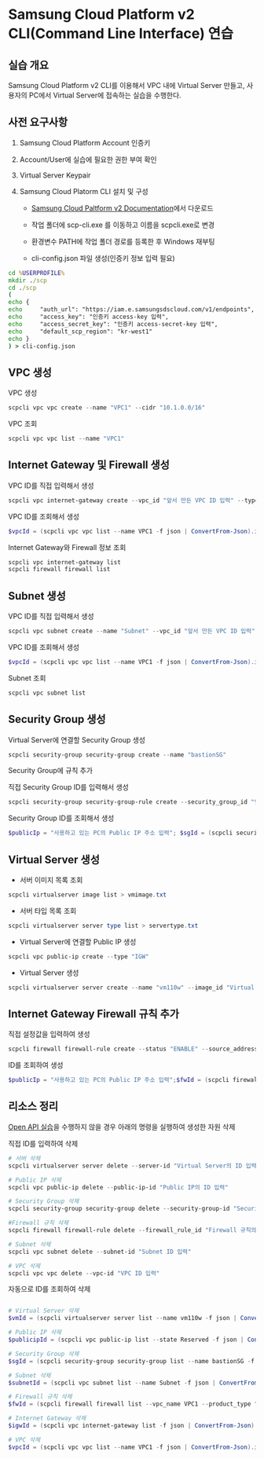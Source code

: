 # Samsung Cloud Platform v2 CLI(Command Line Interface) 연습

## 실습 개요

Samsung Cloud Platform v2 CLI를 이용해서 VPC 내에 Virtual Server 만들고, 사용자의 PC에서 Virtual Server에 접속하는 실습을 수행한다.

## 사전 요구사항

1. Samsung Cloud Platform Account 인증키

2. Account/User에 실습에 필요한 권한 부여 확인

3. Virtual Server Keypair

4. Samsung Cloud Platorm CLI 설치 및 구성

    - [Samsung Cloud Paltform v2 Documentation](https://docs.e.samsungsdscloud.com/clireference/cli-common/)에서 다운로드

    - 작업 폴더에 scp-cli.exe 를 이동하고 이름을 scpcli.exe로 변경
    - 환경변수 PATH에 작업 폴더 경로를 등록한 후 Windows 재부팅
    - cli-config.json 파일 생성(인증키 정보 입력 필요)

```cmd
cd %USERPROFILE%
mkdir ./scp
cd ./scp
(
echo {
echo     "auth_url": "https://iam.e.samsungsdscloud.com/v1/endpoints",
echo     "access_key": "인증키 access-key 입력",
echo     "access_secret_key": "인증키 access-secret-key 입력",
echo     "default_scp_region": "kr-west1"
echo }
) > cli-config.json
```

## VPC 생성

VPC 생성

```powershell
scpcli vpc vpc create --name "VPC1" --cidr "10.1.0.0/16"
```

VPC 조회

```powershell
scpcli vpc vpc list --name "VPC1"
```

## Internet Gateway 및 Firewall 생성

VPC ID를 직접 입력해서 생성

```powershell
scpcli vpc internet-gateway create --vpc_id "앞서 만든 VPC ID 입력" --type "IGW" --firewall_enabled "true"
```

VPC ID를 조회해서 생성

```powershell
$vpcId = (scpcli vpc vpc list --name VPC1 -f json | ConvertFrom-Json).id; scpcli vpc internet-gateway create --vpc_id $vpcId --type "IGW" --firewall_enabled "true"
```

Internet Gateway와 Firewall 정보 조회

```powershell
scpcli vpc internet-gateway list
scpcli firewall firewall list
```

## Subnet 생성

VPC ID를 직접 입력해서 생성

```powershell
scpcli vpc subnet create --name "Subnet" --vpc_id "앞서 만든 VPC ID 입력" --cidr "10.1.1.0/24" --type "GENERAL"
```

VPC ID를 조회해서 생성

```powershell
$vpcId = (scpcli vpc vpc list --name VPC1 -f json | ConvertFrom-Json).id; scpcli vpc subnet create --name "Subnet" --vpc_id $vpcId --cidr "10.1.1.0/24" --type "GENERAL"
```

Subnet 조회

```powershell
scpcli vpc subnet list
```  

## Security Group 생성

Virtual Server에 연결할 Security Group 생성

```powershell
scpcli security-group security-group create --name "bastionSG"  
```

Security Group에 규칙 추가

직접 Security Group ID를 입력해서 생성

```powershell
scpcli security-group security-group-rule create --security_group_id "앞서 만든 Security Group ID 입력" --direction "ingress" --protocol "tcp" --port_range_min "3389" --port_range_max "3389" --remote_ip_prefix "사용하고 있는 PC의 Public IP 입력"
```

Security Group ID를 조회해서 생성

```powershell
$publicIp = "사용하고 있는 PC의 Public IP 주소 입력"; $sgId = (scpcli security-group security-group list --name bastionSG -f json | ConvertFrom-Json).id; scpcli security-group security-group-rule create --security_group_id $sgId --direction "ingress" --protocol "tcp" --port_range_min "3389" --port_range_max "3389" --remote_ip_prefix $publicIp
```

## Virtual Server 생성

- 서버 이미지 목록 조회

```powershell
scpcli virtualserver image list > vmimage.txt
```

- 서버 타입 목록 조회

```powershell
scpcli virtualserver server type list > servertype.txt
```

- Virtual Server에 연결할 Public IP 생성

```powershell
scpcli vpc public-ip create --type "IGW"
```

- Virtual Server 생성

```powershell
scpcli virtualserver server create --name "vm110w" --image_id "Virtual Server 생성에 사용할 운영체제의 이미지 ID 입력" --server_type_id "s1v1m2" --networks '{\"public_ip_id\": \"앞서 만든 Public IP의 ID 입력 \", \"subnet_id\": \"앞서 만든 Subnet의 ID 입력 \"}' --security_groups "앞서 만든 Serurity Group ID 입력" --keypair_name "mykey" --volumes '{\"boot_index\" : 0, \"delete_on_termination\": false, \"size\": 32, \"source_type\": \"image\", \"type\": \"SSD\"}'
```

## Internet Gateway Firewall 규칙 추가

직접 설정값을 입력하여 생성

```powershell
scpcli firewall firewall-rule create --status "ENABLE" --source_address "사용하고 있는 PC의 Public IP 주소 입력" --service '{\"service_type\": \"TCP\", \"service_value\": \"3389\"}' --direction "INBOUND" --destination_address 10.1.1.0/24 --action "ALLOW" --firewall_id "IGW Firewall ID 입력"
```

ID를 조회하여 생성

```powershell
$publicIp = "사용하고 있는 PC의 Public IP 주소 입력";$fwId = (scpcli firewall firewall list --vpc_name VPC1 --product_type "IGW" -f json | ConvertFrom-Json).id; scpcli firewall firewall-rule create --status "ENABLE" --source_address $publicIp --service '{\"service_type\": \"TCP\", \"service_value\": \"3389\"}' --direction "INBOUND" --destination_address "10.1.1.0/24" --action "ALLOW" --firewall_id $fwId
```

## 리소스 정리

[Open API 실습](openapi.md)을 수행하지 않을 경우 아래의 명령을 실행하여 생성한 자원 삭제

직접 ID를 입력하여 삭제

```powershell
# 서버 삭제
scpcli virtualserver server delete --server-id "Virtual Server의 ID 입력"

# Public IP 삭제
scpcli vpc public-ip delete --public-ip-id "Public IP의 ID 입력"

# Security Group 삭제
scpcli security-group security-group delete --security-group-id "Security Group의 ID 입력"

#Firewall 규칙 삭제
scpcli firewall firewall-rule delete --firewall_rule_id "Firewall 규칙의 ID 입력"

# Subnet 삭제
scpcli vpc subnet delete --subnet-id "Subnet ID 입력"

# VPC 삭제
scpcli vpc vpc delete --vpc-id "VPC ID 입력"
```

자동으로 ID를 조회하여 삭제

```powershell

# Virtual Server 삭제
$vmId = (scpcli virtualserver server list --name vm110w -f json | ConvertFrom-Json).id; scpcli virtualserver server delete --server_id $vmId

# Public IP 삭제
$publicipId = (scpcli vpc public-ip list --state Reserved -f json | ConvertFrom-Json).id; scpcli vpc public-ip delete --public_ip_id $publicipId

# Security Group 삭제
$sgId = (scpcli security-group security-group list --name bastionSG -f json | ConvertFrom-Json).id; scpcli security-group security-group delete --security_group_id $sgId

# Subnet 삭제
$subnetId = (scpcli vpc subnet list --name Subnet -f json | ConvertFrom-Json).id; scpcli vpc subnet delete --subnet_id $subnetId

# Firewall 규칙 삭제
$fwId = (scpcli firewall firewall list --vpc_name VPC1 --product_type "IGW" -f json | ConvertFrom-Json).id; scpcli firewall firewall-rule delete --firewall_id $fwId

# Internet Gateway 삭제
$igwId = (scpcli vpc internet-gateway list -f json | ConvertFrom-Json).id; scpcli vpc internet-gateway delete --internet_gateway_id $igwId

# VPC 삭제
$vpcId = (scpcli vpc vpc list --name VPC1 -f json | ConvertFrom-Json).id; scpcli vpc vpc delete --vpc_id $vpcId
```
